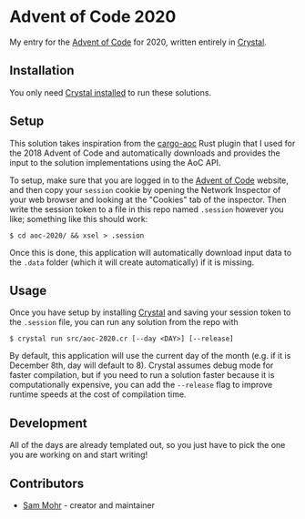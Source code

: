 # Advent of Code 2020

My entry for the [Advent of Code][aoc] for 2020, written entirely in [Crystal][crystal].


## Installation

You only need [Crystal installed][install crystal] to run these solutions.


## Setup

This solution takes inspiration from the [cargo-aoc][cargo-aoc] Rust plugin
that I used for the 2018 Advent of Code and automatically downloads and provides
the input to the solution implementations using the AoC API.

To setup, make sure that you are logged in to the [Advent of Code][aoc] website,
and then copy your `session` cookie by opening the Network Inspector of your web
browser and looking at the "Cookies" tab of the inspector. Then write the session
token to a file in this repo named `.session` however you like; something like
this should work:

```console
$ cd aoc-2020/ && xsel > .session
```

Once this is done, this application will automatically download input data to the
`.data` folder (which it will create automatically) if it is missing.


## Usage

Once you have setup by installing [Crystal][crystal] and saving your session token
to the `.session` file, you can run any solution from the repo with

```
$ crystal run src/aoc-2020.cr [--day <DAY>] [--release]
```

By default, this application will use the current day of the month (e.g. if it is
December 8th, day will default to 8). Crystal assumes debug mode for faster compilation,
but if you need to run a solution faster because it is computationally expensive, you
can add the `--release` flag to improve runtime speeds at the cost of compilation time.


## Development

All of the days are already templated out, so you just have to pick the one you are
working on and start writing!


## Contributors

- [Sam Mohr](https://github.com/smores56) - creator and maintainer


[aoc]: https://adventofcode.com/
[crystal]: https://crystal-lang.org/
[install crystal]: https://crystal-lang.org/install/
[cargo-aoc]: https://crates.io/crates/cargo-aoc/

